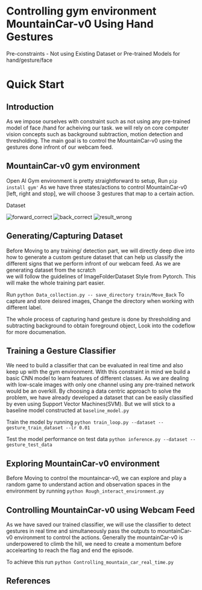 # Controlling gym environment MountainCar-v0 Using Hand Gestures

Pre-constraints - Not using Existing Dataset or Pre-trained Models for hand/gesture/face

# Quick Start

## Introduction

As we impose ourselves with constraint such as not using any pre-trained model of face /hand for acheiving our task.
we will rely on core computer vision concepts such as background subtraction, motion detection and thresholding.
The main goal is to control the MountainCar-v0 using the gestures done infront of our webcam feed.

## MountainCar-v0 gym  environment

Open AI Gym environment is pretty straightforward to setup, Run `pip install gym'` 
As we have three states/actions to control MountainCar-v0 [left, right and stop], we will choose 3 gestures that map to a certain action.

Dataset

![forward_correct](https://user-images.githubusercontent.com/67980173/190501977-4e5f7e18-b6ab-4cea-a3a7-ce56510f365d.png) ![back_correct](https://user-images.githubusercontent.com/67980173/190501903-26dec0bf-38d2-4646-8cb6-8dd8715b52e1.png)  ![result_wrong](https://user-images.githubusercontent.com/67980173/190502009-1a52d2fe-a114-4da9-b0b9-19756c146bac.png)



  
## Generating/Capturing Dataset
Before Moving to any training/ detection part, we will directly deep dive into how to generate a custom gesture dataset 
that can help us classify the different signs that we perform infront of our webcam feed. As we are generating dataset from the scratch  
we will follow the guidelines of ImageFolderDataset Style from Pytorch. This will make the whole training part easier.

Run `python Data_collection.py -- save_directory train/Move_Back` To capture and store deisred images, Change the directory when working with different label.

The whole process of capturing hand gesture is done by thresholding and subtracting background to obtain foreground object, Look into the codeflow for more documenation.


## Training a Gesture Classifier

We need to build a classifier that can be evaluated in real time and also keep up with the gym environment. With this constraint in mind we build a basic 
CNN model to learn features of different classes. As we are dealing with low-scale images with only one channel using any pre-trained network would be an overkill.
By choosing a data centric approach to solve the problem, we have already developed a dataset that can be easily classified by even using Support Vector Machines(SVM).
But we will stick to a baseline model constructed at `baseline_model.py` 

Train the model by running
`python train_loop.py --dataset --gesture_train_dataset --lr 0.01 `

Test the model performance on test data
`python inference.py --dataset --gesture_test_data`  

## Exploring MountainCar-v0 environment

Before Moving to control the mountaincar-v0, we can explore and play a random game to understand action and observation spaces in the environment by running `python Rough_interact_environment.py`


## Controlling MountainCar-v0 using Webcam Feed

As we have saved our trained classifier, we will use the classifier to detect gestures in real time and simultaneously pass the outputs to 
mountainCar-v0 environment to control the actions. Generally the mountainCar-v0 is underpowered to climb the hill, we need to create a momentum before accelearting to reach the flag and end the episode.

To achieve this run `python Controlling_mountain_car_real_time.py`  

## References
